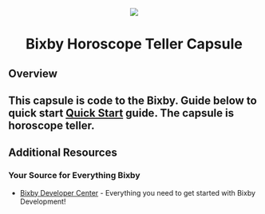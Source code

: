 <p align="Center">
  <img src="https://bixbydevelopers.com/dev/docs-assets/resources/dev-guide/bixby_logo_github-11221940070278028369.png">
  <br/>
  <h1 align="Center">Bixby Horoscope Teller Capsule</h1>
</p>

## Overview

This capsule is code to the Bixby. Guide below to quick start
[Quick Start](https://bixbydevelopers.com/dev/docs/get-started/quick-start) guide. The capsule is horoscope teller. 
---

## Additional Resources
### Your Source for Everything Bixby
* [Bixby Developer Center](http://bixbydevelopers.com) - Everything you need to get started with Bixby Development!


